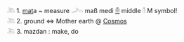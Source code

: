 𓍅 1. [mat](mat)a ~ measure 𓌴𓏏 maß medi [𓄟](𓄟) middle 𓄠 M symbol!  
𓍅 2. ground   ⇔ Mother earth @ [Cosmos](Cosmos)  
𓍅 3. mazdan : make, do